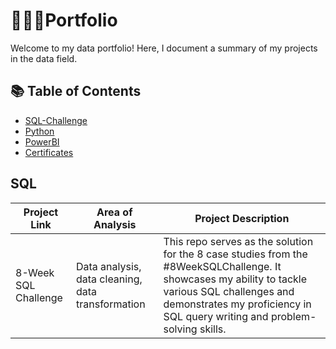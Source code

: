 # 👩🏻‍💻Portfolio
Welcome to my data portfolio! Here, I document a summary of my projects in the data field.
## 📚 Table of Contents
- [SQL-Challenge](https://github.com/thisisChloe/SQL-Challenge)
- [Python](#Python)
- [PowerBI](#PowerBI)
- [Certificates](#Certificates)
## SQL
|Project Link|Area of Analysis|Project Description|
|------------|----------------|-------------------|
|8-Week SQL Challenge|Data analysis, data cleaning, data transformation|This repo serves as the solution for the 8 case studies from the #8WeekSQLChallenge. It showcases my ability to tackle various SQL challenges and demonstrates my proficiency in SQL query writing and problem-solving skills.|


